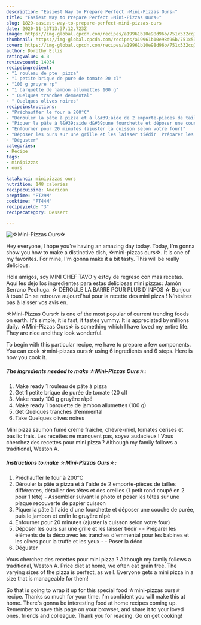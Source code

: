 ```yaml
---
description: "Easiest Way to Prepare Perfect ☆Mini-Pizzas Ours☆"
title: "Easiest Way to Prepare Perfect ☆Mini-Pizzas Ours☆"
slug: 1829-easiest-way-to-prepare-perfect-mini-pizzas-ours
date: 2020-11-13T13:37:12.723Z
image: https://img-global.cpcdn.com/recipes/a19961b10e98d96b/751x532cq70/☆mini-pizzas-ours☆-photo-principale-de-la-recette.jpg
thumbnail: https://img-global.cpcdn.com/recipes/a19961b10e98d96b/751x532cq70/☆mini-pizzas-ours☆-photo-principale-de-la-recette.jpg
cover: https://img-global.cpcdn.com/recipes/a19961b10e98d96b/751x532cq70/☆mini-pizzas-ours☆-photo-principale-de-la-recette.jpg
author: Dorothy Ellis
ratingvalue: 4.8
reviewcount: 14934
recipeingredient:
- "1 rouleau de pte  pizza"
- "1 petite brique de pure de tomate 20 cl"
- "100 g gruyre rp"
- "1 barquette de jambon allumettes 100 g"
- " Quelques tranches demmental"
- " Quelques olives noires"
recipeinstructions:
- "Préchauffer le four à 200°C"
- "Dérouler la pâte à pizza et à l&#39;aide de 2 emporte-pièces de tailles différentes, détailler des têtes et des oreilles (1 petit rond coupé en 2 pour 1 tête) Assembler suivant la photo et poser les têtes sur une plaque recouverte de papier cuisson"
- "Piquer la pâte à l&#39;aide d&#39;une fourchette et déposer une couche de purée, puis le jambon et enfin le gruyère râpé"
- "Enfourner pour 20 minutes (ajuster la cuisson selon votre four)"
- "Déposer les ours sur une grille et les laisser tiédir  Préparer les éléments de la déco avec les tranches d&#39;emmental pour les babines et les olives pour la truffe et les yeux  Poser la déco"
- "Déguster"
categories:
- Recipe
tags:
- minipizzas
- ours

katakunci: minipizzas ours 
nutrition: 148 calories
recipecuisine: American
preptime: "PT29M"
cooktime: "PT44M"
recipeyield: "3"
recipecategory: Dessert

---
```



![☆Mini-Pizzas Ours☆](https://img-global.cpcdn.com/recipes/a19961b10e98d96b/751x532cq70/☆mini-pizzas-ours☆-photo-principale-de-la-recette.jpg)

Hey everyone, I hope you're having an amazing day today. Today, I'm gonna show you how to make a distinctive dish, ☆mini-pizzas ours☆. It is one of my favorites. For mine, I'm gonna make it a bit tasty. This will be really delicious.

Hola amigos, soy MINI CHEF TAVO y estoy de regreso con mas recetas. Aquí les dejo los ingredientes para estas deliciosas mini pizzas: Jamón Serrano Pechuga. ☆ DÉROULE LA BARRE POUR PLUS D&#39;INFOS ☆ Bonjour à tous! On se retrouve aujourd&#39;hui pour la recette des mini pizza ! N&#39;hésitez pas à laisser vos avis en.

☆Mini-Pizzas Ours☆ is one of the most popular of current trending foods on earth. It's simple, it is fast, it tastes yummy. It is appreciated by millions daily. ☆Mini-Pizzas Ours☆ is something which I have loved my entire life. They are nice and they look wonderful.


To begin with this particular recipe, we have to prepare a few components. You can cook ☆mini-pizzas ours☆ using 6 ingredients and 6 steps. Here is how you cook it.

<!--inarticleads1-->

##### The ingredients needed to make ☆Mini-Pizzas Ours☆:

1. Make ready 1 rouleau de pâte à pizza
1. Get 1 petite brique de purée de tomate (20 cl)
1. Make ready 100 g gruyère râpé
1. Make ready 1 barquette de jambon allumettes (100 g)
1. Get  Quelques tranches d&#39;emmental
1. Take  Quelques olives noires


Mini pizza saumon fumé crème fraiche, chèvre-miel, tomates cerises et basilic frais. Les recettes ne manquent pas, soyez audacieux ! Vous cherchez des recettes pour mini pizza ? Although my family follows a traditional, Weston A. 

<!--inarticleads2-->

##### Instructions to make ☆Mini-Pizzas Ours☆:

1. Préchauffer le four à 200°C
1. Dérouler la pâte à pizza et à l&#39;aide de 2 emporte-pièces de tailles différentes, détailler des têtes et des oreilles (1 petit rond coupé en 2 pour 1 tête) - Assembler suivant la photo et poser les têtes sur une plaque recouverte de papier cuisson
1. Piquer la pâte à l&#39;aide d&#39;une fourchette et déposer une couche de purée, puis le jambon et enfin le gruyère râpé
1. Enfourner pour 20 minutes (ajuster la cuisson selon votre four)
1. Déposer les ours sur une grille et les laisser tiédir -  - Préparer les éléments de la déco avec les tranches d&#39;emmental pour les babines et les olives pour la truffe et les yeux -  - Poser la déco
1. Déguster


Vous cherchez des recettes pour mini pizza ? Although my family follows a traditional, Weston A. Price diet at home, we often eat grain free. The varying sizes of the pizza is perfect, as well. Everyone gets a mini pizza in a size that is manageable for them! 

So that is going to wrap it up for this special food ☆mini-pizzas ours☆ recipe. Thanks so much for your time. I'm confident you will make this at home. There's gonna be interesting food at home recipes coming up. Remember to save this page on your browser, and share it to your loved ones, friends and colleague. Thank you for reading. Go on get cooking!
